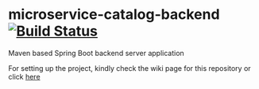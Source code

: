 # microservice-catalog-backend [![Build Status](https://travis-ci.org/p632-sp-2017/microservice-catalog-backend.svg?branch=master)](https://travis-ci.org/p632-sp-2017/microservice-catalog-backend) 
Maven based Spring Boot backend server application

For setting up the project, kindly check the wiki page for this repository or click [here](https://github.com/p632-sp-2017/microservice-catalog-backend/wiki)
